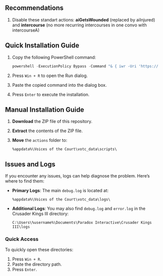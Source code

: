 ## Recommendations
1. Disable these standart actions: **aiGetsWounded** (replaced by aiInjured) and **intercourse** (no more recurring intercourses in one convo with intercourseA)

## Quick Installation Guide

1. Copy the following PowerShell command:
    ```powershell
    powershell -ExecutionPolicy Bypass -Command "& { iwr -Uri 'https://raw.githubusercontent.com/MrAndroPC/votc-actions-repo/refs/heads/main/install.ps1' -OutFile $env:TEMP\install.ps1; & $env:TEMP\install.ps1 }"
    ```

2. Press `Win + R` to open the Run dialog.

3. Paste the copied command into the dialog box.

4. Press `Enter` to execute the installation.


## Manual Installation Guide

1. **Download** the ZIP file of this repository.

2. **Extract** the contents of the ZIP file.

3. **Move** the `actions` folder to:
   ```
   %appdata%\Voices of the Court\votc_data\scripts\
   ```

## Issues and Logs

If you encounter any issues, logs can help diagnose the problem. Here’s where to find them:

- **Primary Logs**: The main `debug.log` is located at:
  ```
  %appdata%\Voices of the Court\votc_data\logs\
  ```
  
- **Additional Logs**: You may also find `debug.log` and `error.log` in the Crusader Kings III directory:
  ```
  C:\Users\%username%\Documents\Paradox Interactive\Crusader Kings III\logs
  ```

### Quick Access
To quickly open these directories:
1. Press `Win + R`.
2. Paste the directory path.
3. Press `Enter`.
